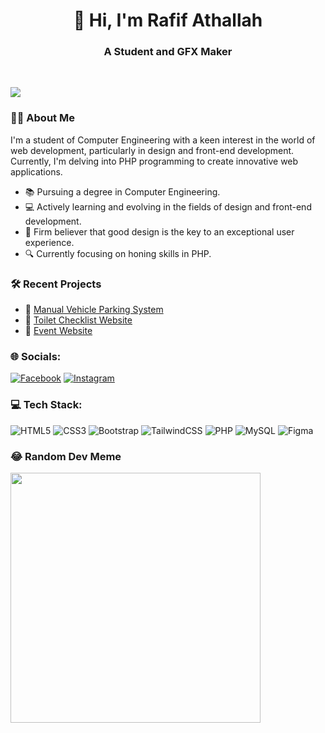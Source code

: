 <h1 align="center">👋 Hi, I'm Rafif Athallah</h1>
<h3 align="center">A Student and GFX Maker</h3>
<br>

[![](https://visitcount.itsvg.in/api?id=zangetsuuuu&icon=0&color=12)](https://visitcount.itsvg.in)

### 🙋‍♂️ About Me
I'm a student of Computer Engineering with a keen interest in the world of web development, particularly in design and front-end development. Currently, I'm delving into PHP programming to create innovative web applications.

- 📚 Pursuing a degree in Computer Engineering.
- 💻 Actively learning and evolving in the fields of design and front-end development.
- 🚀 Firm believer that good design is the key to an exceptional user experience.
- 🔍 Currently focusing on honing skills in PHP.

### 🛠️ Recent Projects
- 🚗 [Manual Vehicle Parking System](https://github.com/zangetsuuuu/sistem-parkir-kendaraan)
- 🚽 [Toilet Checklist Website](https://github.com/zangetsuuuu/sistem-checklist-kebersihan-toilet)
- 🎉 [Event Website](https://github.com/zangetsuuuu/event-website)

### 🌐 Socials:
[![Facebook](https://img.shields.io/badge/Facebook-%231877F2.svg?logo=Facebook&logoColor=white)](https://facebook.com/profile.php?id=100017082106280) [![Instagram](https://img.shields.io/badge/Instagram-%23E4405F.svg?logo=Instagram&logoColor=white)](https://instagram.com/rafthllh) 

### 💻 Tech Stack:
![HTML5](https://img.shields.io/badge/html5-%23E34F26.svg?style=for-the-badge&logo=html5&logoColor=white) ![CSS3](https://img.shields.io/badge/css3-%231572B6.svg?style=for-the-badge&logo=css3&logoColor=white) ![Bootstrap](https://img.shields.io/badge/bootstrap-%238511FA.svg?style=for-the-badge&logo=bootstrap&logoColor=white) ![TailwindCSS](https://img.shields.io/badge/tailwindcss-%2338B2AC.svg?style=for-the-badge&logo=tailwind-css&logoColor=white) ![PHP](https://img.shields.io/badge/php-%23777BB4.svg?style=for-the-badge&logo=php&logoColor=white) ![MySQL](https://img.shields.io/badge/mysql-%2300000f.svg?style=for-the-badge&logo=mysql&logoColor=white) ![Figma](https://img.shields.io/badge/figma-%23F24E1E.svg?style=for-the-badge&logo=figma&logoColor=white)

### 😂 Random Dev Meme
<img src='https://randommeme-five.vercel.app/' style="height: 400px;"/>

